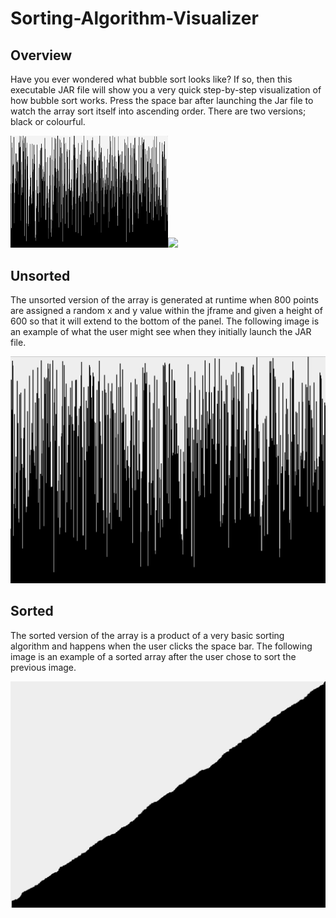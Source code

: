 # Sorting-Algorithm-Visualizer
<h2>Overview</h2>

Have you ever wondered what bubble sort looks like? If so, then this executable JAR file will show you a very quick step-by-step visualization of how bubble sort works. Press the space bar after launching the Jar file to watch the array sort itself into ascending order. There are two versions; black or colourful.
<br>

<img src="DemoNewNew.gif" width="50%"><img src="colordemo.gif" width="50%">

<h2>Unsorted</h2>
The unsorted version of the array is generated at runtime when 800 points are assigned a random x and y value within the jframe and given a height of 600 so that it will extend to the bottom of the panel. The following image is an example of what the user might see when they initially launch the JAR file.
<br>

![UnsortedImage](NewUnsorted.png)

<h2>Sorted</h2>
The sorted version of the array is a product of a very basic sorting algorithm and happens when the user clicks the space bar. The following image is an example of a sorted array after the user chose to sort the previous image.
<br>

![SortedImage](NewSorted.png)
<br>
